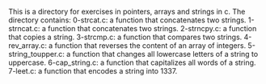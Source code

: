 This is a directory for exercises in pointers, arrays and strings in c.
The directory contains:
0-strcat.c:  a function that concatenates two strings.
1-strncat.c:  a function that concatenates two strings.
2-strncpy.c:  a function that copies a string.
3-strcmp.c: a function that compares two strings.
4-rev_array.c: a function that reverses the content of an array of integers.
5-string_toupper.c:  a function that changes all lowercase letters of a string to uppercase.
6-cap_string.c: a function that capitalizes all words of a string.
7-leet.c: a function that encodes a string into 1337.

